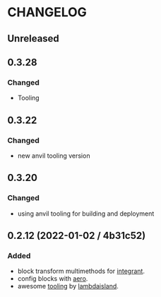 # CHANGELOG

## Unreleased

## 0.3.28

### Changed

- Tooling

## 0.3.22

### Changed

- new anvil tooling version

## 0.3.20

### Changed

- using anvil tooling for building and deployment

## 0.2.12 (2022-01-02 / 4b31c52)

### Added

- block transform multimethods for [integrant](https://github.com/weavejester/integrant).
- config blocks with [aero](https://github.com/juxt/aero).
- awesome [tooling](https://github.com/lambdaisland/open-source) by [lambdaisland](https://lambdaisland.com).
